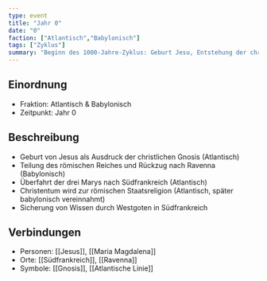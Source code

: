 ```yaml
---
type: event
title: "Jahr 0"
date: "0"
faction: ["Atlantisch","Babylonisch"]
tags: ["Zyklus"]
summary: "Beginn des 1000-Jahre-Zyklus: Geburt Jesu, Entstehung der christlichen Gnosis, Teilung der Strömungen."
---
```

## Einordnung
- Fraktion: Atlantisch & Babylonisch
- Zeitpunkt: Jahr 0

## Beschreibung
- Geburt von Jesus als Ausdruck der christlichen Gnosis (Atlantisch)
- Teilung des römischen Reiches und Rückzug nach Ravenna (Babylonisch)
- Überfahrt der drei Marys nach Südfrankreich (Atlantisch)
- Christentum wird zur römischen Staatsreligion (Atlantisch, später babylonisch vereinnahmt)
- Sicherung von Wissen durch Westgoten in Südfrankreich

## Verbindungen
- Personen: [[Jesus]], [[Maria Magdalena]]
- Orte: [[Südfrankreich]], [[Ravenna]]
- Symbole: [[Gnosis]], [[Atlantische Linie]]
